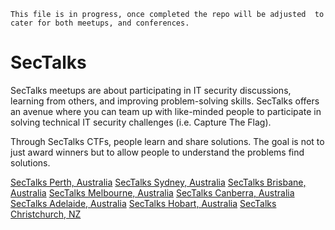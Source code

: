 ```
This file is in progress, once completed the repo will be adjusted  to cater for both meetups, and conferences.
```
# SecTalks
SecTalks meetups are about participating in IT security discussions, learning from others, and improving problem-solving skills. SecTalks offers an avenue where you can team up with like-minded people to participate in solving technical IT security challenges (i.e. Capture The Flag).

Through SecTalks CTFs, people learn and share solutions. The goal is not to just award winners but to allow people to understand the problems find solutions.

[SecTalks Perth, Australia](https://www.sectalks.org/perth)
[SecTalks Sydney, Australia](https://www.sectalks.org/sydney)
[SecTalks Brisbane, Australia](https://www.sectalks.org/brisbane)
[SecTalks Melbourne, Australia](https://www.sectalks.org/melbourne)
[SecTalks Canberra, Australia](https://www.sectalks.org/canberra)
[SecTalks Adelaide, Australia](https://www.sectalks.org/adelaide)
[SecTalks Hobart, Australia](https://www.sectalks.org/hobart)
[SecTalks Christchurch, NZ](https://www.sectalks.org/christchurch)
